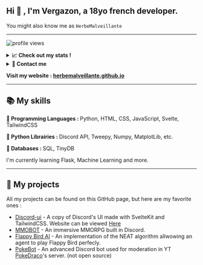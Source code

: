 <h2>Hi 👋 , I'm Vergazon, a 18yo french developer.</h2>
You might also know me as <code>HerbeMalveillante</code>

<hr>

![profile views](https://komarev.com/ghpvc/?username=herbemalveillante&label=Profile%20views&color=0e75b6&style=flat)

<details>
<summary><b>📈 Check out my stats !</b></summary>
<img alt = "GitHub Stats" src="https://github-readme-stats.vercel.app/api?username=HerbeMalveillante&show_icons=true&theme=dark">

[![trophy](https://github-profile-trophy.vercel.app/?username=HerbeMalveillante&&theme=darkhub)](https://github.com/ryo-ma/github-profile-trophy)
<img alt = "Top Language" src="https://github-readme-stats.vercel.app/api/top-langs/?username=HerbeMalveillante&hide_border=false&title_color=C9D1D9&text_color=8B948D&layout=compact&bg_color=0D1117&theme=dark">

<a href="https://wakatime.com"><img src="https://wakatime.com/share/@635b4c51-3103-41e6-85f8-609ac1cf13e0/b433bad7-2a24-43cd-83cc-96a1d1d9d132.png" />
<a href="https://wakatime.com"><img src="https://wakatime.com/share/@635b4c51-3103-41e6-85f8-609ac1cf13e0/fc12ba77-97b8-4a44-a26e-c2b6d14c266b.png" /></a>
</details>



<details>
<summary><b>📩 Contact me</b></summary
<ul>
<li>💬 Discord : <code>Currently Unavailable</code> </li>
<li>🦜 Twitter : <a href="https://google.com">Currently unavailable</a></li>
<li>🎥 Youtube : <a href="https://www.youtube.com/channel/UC0qAWS1GcM8_cRLoPtLgNHA">@herbemalveillante</a></li>
</ul> 

</details>

<b>Visit my website : <a href="https://herbemalveillante.github.io/">herbemalveillante.github.io</a></b>

<hr>


<h2>📚 My skills</h2>

<p><b>🦾 Programming Languages : </b>Python, HTML, CSS, JavaScript, Svelte, TailwindCSS</p>
<p><b>🐍 Python Librairies : </b>Discord API, Tweepy, Numpy, MatplotLib, etc.</p>
<p><b>💾 Databases : </b>SQL, TinyDB</p>

I'm currently learning Flask, Machine Learning and more.


<hr>

<h2>🚩 My projects</h2>

All my projects can be found on this GitHub page, but here are my favorite ones :

<ul>
<li><a href="https://github.com/HerbeMalveillante/discord-ui">Discord-ui</a> - A copy of Discord's UI made with SvelteKit and TailwindCSS. Website can be viewed <a href="https://discord-ui-herbemalveillante.vercel.app">Here</a></li>
<li><a href="https://github.com/">MMOBOT</a> - An immersive MMORPG built in Discord.</li>
<li><a href="https://github.com/HerbeMalveillante/flappybirdAI">Flappy Bird AI</a> - An implementation of the NEAT algorithm allwowing an agent to play Flappy Bird perfecly.</li>
<li><a href="https://discord.gg/pokedraco">PokeBot</a> - An advanced Discord bot used for moderation in YT <a href="https://www.youtube.com/channel/UCGogCYmJUnrGw65rgYbxsgg">PokeDraco</a>'s server. (not open source)</li>
</ul>
